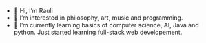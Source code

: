 - 👋 Hi, I’m Rauli
- 👀 I’m interested in philosophy, art, music and programming.
- 🌱 I’m currently learning basics of computer science, AI, Java and python. Just started learning full-stack web developement.


<!---
raulituomas/raulituomas is a ✨ special ✨ repository because its `README.md` (this file) appears on your GitHub profile.
You can click the Preview link to take a look at your changes.
--->
